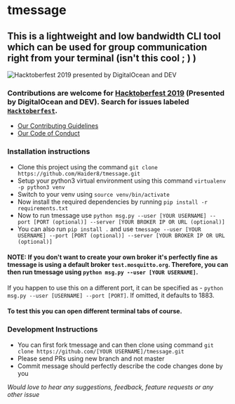# tmessage
## This is a lightweight and low bandwidth CLI tool which can be used for group communication right from your terminal (isn't this cool ; ) )


![Hacktoberfest 2019 presented by DigitalOcean and DEV](https://hacktoberfest.digitalocean.com/assets/logo-hf19-header-8245176fe235ab5d942c7580778a914110fa06a23c3d55bf40e2d061809d8785.svg)
### Contributions are welcome for [Hacktoberfest 2019](https://hacktoberfest.digitalocean.com/) (Presented by DigitalOcean and DEV). Search for issues labeled [`Hacktoberfest`](https://github.com/Haider8/tmessage/issues?q=is%3Aopen+is%3Aissue+label%3AHacktoberfest).

* [Our Contributing Guidelines](https://github.com/Haider8/tmessage/blob/master/CONTRIBUTING.md)
* [Our Code of Conduct](https://github.com/Haider8/tmessage/blob/master/CODE_OF_CONDUCT.md)

### Installation instructions

* Clone this project using the command ```git clone https://github.com/Haider8/tmessage.git```
* Setup your python3 virtual environment using this command ```virtualenv -p python3 venv```
* Switch to your venv using ```source venv/bin/activate```
* Now install the required dependencies by running ```pip install -r requirements.txt```
* Now to run tmessage use ```python msg.py --user [YOUR USERNAME] --port [PORT (optional)] --server [YOUR BROKER IP OR URL (optional)]```
* You can also run ```pip install .``` and use ```tmessage --user [YOUR USERNAME] --port [PORT (optional)] --server [YOUR BROKER IP OR URL (optional)]```

#### NOTE: If you don't want to create your own broker it's perfectly fine as tmessage is using a default broker ```test.mosquitto.org```. Therefore, you can then run tmessage using ```python msg.py --user [YOUR USERNAME]```.

If you happen to use this on a different port, it can be specified as - 
```python msg.py --user [USERNAME] --port [PORT]```. If omitted, it defaults to 1883.

#### To test this you can open different terminal tabs of course.

### Development Instructions

* You can first fork tmessage and can then clone using command ```git clone https://github.com/[YOUR USERNAME]/tmessage.git```
* Please send PRs using new branch and not master
* Commit message should perfectly describe the code changes done by you

*Would love to hear any suggestions, feedback, feature requests or any other issue*
